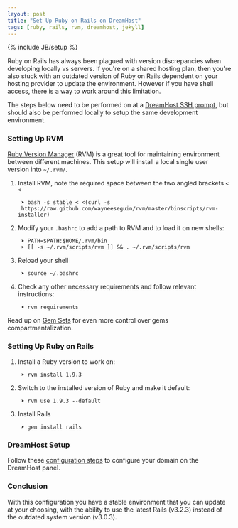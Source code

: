 ```yaml
---
layout: post
title: "Set Up Ruby on Rails on DreamHost"
tags: [ruby, rails, rvm, dreamhost, jekyll]
---
```

{% include JB/setup %}

Ruby on Rails has always been plagued with version discrepancies when developing
locally vs servers. If you're on a shared hosting plan, then you're also stuck
with an outdated version of Ruby on Rails dependent on your hosting provider to
update the environment. However if you have shell access, there is a way to work
around this limitation.

The steps below need to be performed on at a [DreamHost SSH
prompt](http://wiki.dreamhost.com/SSH), but should also be performed locally to
setup the same development environment.

### Setting Up RVM

[Ruby Version Manager](http://beginrescueend.com/) (RVM) is a great tool for
maintaining environment between different machines. This setup will install a
local single user version into `~/.rvm/`.

1. Install RVM, note the required space between the two angled brackets `< <`

        ➤ bash -s stable < <(curl -s
        https://raw.github.com/wayneeseguin/rvm/master/binscripts/rvm-installer)

2. Modify your `.bashrc` to add a path to RVM and to load it on new shells:

        ➤ PATH=$PATH:$HOME/.rvm/bin
        ➤ [[ -s ~/.rvm/scripts/rvm ]] && . ~/.rvm/scripts/rvm

3. Reload your shell

        ➤ source ~/.bashrc

4. Check any other necessary requirements and follow relevant instructions:

        ➤ rvm requirements

Read up on [Gem Sets](http://beginrescueend.com/gemsets/basics/) for even more
 control over gems compartmentalization.

### Setting Up Ruby on Rails

1. Install a Ruby version to work on:

        ➤ rvm install 1.9.3

2. Switch to the installed version of Ruby and make it default:

        ➤ rvm use 1.9.3 --default

3. Install Rails

        ➤ gem install rails

### DreamHost Setup

Follow these [configuration
steps](http://wiki.dreamhost.com/Passenger#Configuration_Steps)
to configure your domain on the DreamHost panel.

### Conclusion

With this configuration you have a stable environment that you can update at
your choosing, with the ability to use the latest Rails (v3.2.3) instead of the
outdated system version (v3.0.3).
